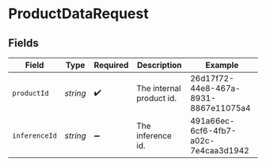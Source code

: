 # ProductDataRequest


## Fields

| Field                                | Type                                 | Required                             | Description                          | Example                              |
| ------------------------------------ | ------------------------------------ | ------------------------------------ | ------------------------------------ | ------------------------------------ |
| `productId`                          | *string*                             | :heavy_check_mark:                   | The internal product id.             | 26d17f72-44e8-467a-8931-8867e11075a4 |
| `inferenceId`                        | *string*                             | :heavy_minus_sign:                   | The inference id.                    | 491a66ec-6cf6-4fb7-a02c-7e4caa3d1942 |